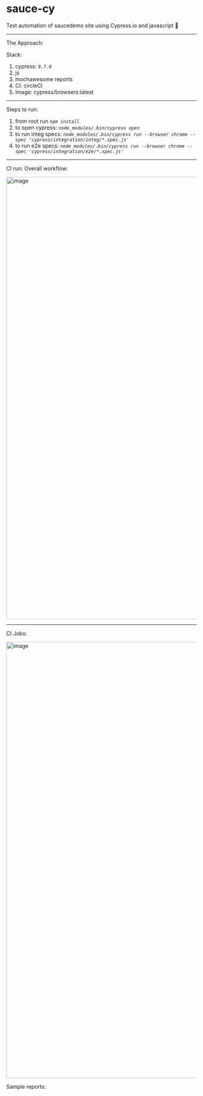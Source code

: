 # sauce-cy
Test automation of saucedemo site using Cypress.io and javascript :construction:

---

The Approach:

Stack:

1. cypress: *`9.7.0`*
2. js
3. mochawesome reports
4. CI: circleCI
5. Image: cypress/browsers:latest
---

Steps to run:
1. from root run *`npm install`*
2. to open cypress: *`node_modules/.bin/cypress open`*
3. to run integ specs: *`node_modules/.bin/cypress run --browser chrome --spec 'cypress/integration/integ/*.spec.js'`*
4. to run e2e specs: *`node_modules/.bin/cypress run --browser chrome --spec 'cypress/integration/e2e/*.spec.js'`*

---

CI run:
Overall workflow:

<img width="1170" alt="image" src="https://user-images.githubusercontent.com/30006440/182022006-ae8b3e79-2baf-49db-96af-82148f6e2cf4.png">

---

CI Jobs:

<img width="1154" alt="image" src="https://user-images.githubusercontent.com/30006440/182022033-e5f0803c-17a4-4b79-b185-76ed15b40d3d.png">


Sample reports:

